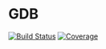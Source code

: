 # GDB

[![Build Status](https://ci.appveyor.com/api/projects/status/github/JakeWillard/GDB.jl?svg=true)](https://ci.appveyor.com/project/JakeWillard/GDB-jl)
[![Coverage](https://codecov.io/gh/JakeWillard/GDB.jl/branch/master/graph/badge.svg)](https://codecov.io/gh/JakeWillard/GDB.jl)
